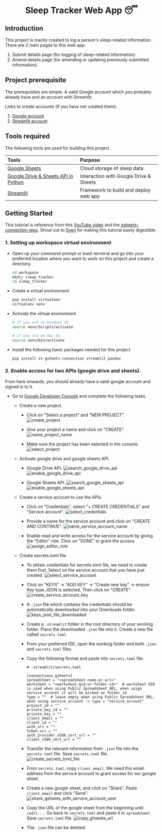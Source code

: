 <div align="center">
  <h1>Sleep Tracker Web App 😴</h1>
</div>

## Introduction

This project is mainly created to log a person's sleep-related information. There are 2 main pages to this web app:<br>
1. Submit details page (for logging of sleep-related information).
2. Amend details page (for amending or updating previously submitted information).

## Project prerequisite
The prerequisites are simple. A valid Google account which you probably already have and an account with Streamlit.

Links to create accounts (if you have not created them):
1. [Google account](https://accounts.google.com/lifecycle/steps/signup/name?continue=https://myaccount.google.com?utm_source%3Daccount-marketing-page%26utm_medium%3Dcreate-account-button&dsh=S554448893:1704008136916243&flowEntry=SignUp&flowName=GlifWebSignIn&theme=glif&TL=AHNYTIQUWJ_R0SHQjbUNoq7ExQd-oSdQ0qQ4MFZkyobs4qcq6IxRLntGEwuCyxrR)
2. [Streamlit account](https://streamlit.io/)

## Tools required

The following tools are used for building this project.

| Tools | Purpose |
| :------------ | :------------- |
| [Google Sheets](https://www.google.com/sheets/about/#overview) | Cloud storage of sleep data |
| [Google Drive & Sheets API in Python](https://console.cloud.google.com/projectselector2/apis/dashboard?supportedpurview=project) | Interaction with Google Drive & Sheets |
| [Streamlit](https://streamlit.io/) | Framework to build and deploy web app |

## Getting Started
This tutorial is reference from this [YouTube video](https://www.youtube.com/watch?v=_G5f7og_Dpo&t=249s) and the [gsheets-connection repo](https://github.com/streamlit/gsheets-connection/tree/main). Shout out to [Sven](https://github.com/Sven-Bo) for making this tutorial easily digestible.

### 1. Setting up workspace virtual environment

- Open up your command prompt or bash terminal and go into your preferred location where you want to work on this project and create a directory.
  ```bash
  cd workspace
  mkdir sleep_tracker
  cd sleep_tracker
  ```

- Create a virtual environment
  ```bash
  pip install virtualenv
  virtualenv venv
  ```

- Activate the virtual environment
  ```bash
  # if you are on Windows OS
  source venv/Scripts/activate

  # if you are on Mac OS
  source venv/bin/activate
  ```

- Install the following basic packages needed for this project
  ```bash
  pip install st-gsheets-connection streamlit pandas
  ```

### 2. Enable access for two APIs (google drive and sheets).
From here onwards, you should already have a valid google account and signed in to it.

- Go to [Google Developer Console](https://console.cloud.google.com/projectselector2/apis/dashboard?supportedpurview=project) and complete the following tasks.
  - Create a new project.<br>
    - Click on "Select a project" and "NEW PROJECT".
      ![create_project](img/1a.%20create_project.png)

    - Give your project a name and click on "CREATE".
      ![name_project_name](img/1b.%20name_project_name.png)

    - Make sure the project has been selected in the console.
      ![select_project](img/1c.%20select_project.png)

  - Activate google drive and google sheets API.
    - Google Drive API.
      ![search_google_drive_api](img/1d.%20search_google_drive_api.png)
      ![enable_google_drive_api](img/1e.%20enable_google_drive_api.png)

    - Google Sheets API.
      ![search_google_sheets_api](img/1f.%20search_google_sheets_api.png)
      ![enable_google_sheets_api](img/1g.%20enable_google_sheets_api.png)

  - Create a service account to use the APIs.
    - Click on "Credentials", select "+ CREATE CREDENTIALS" and "Service account".
      ![select_credentials](img/1h.%20select_credentials.png)

    - Provide a name for the service account and click on "CREATE AND CONTINUE".
      ![name_service_account_name](img/1i.%20name_service_account_name.png)

    - Enable read and write access for the service account by giving the "Editor" role. Click on "DONE" to grant the access.
      ![assign_editor_role](img/1j.%20assign_editor_role.png)

  - Create secrets.toml file
    - To obtain credentials for secrets.toml file, we need to create them first. Select on the service account that you have just created.
    ![select_service_account](img/1k.%20select_service_account.png)

    - Click on "KEYS" -> "ADD KEY" -> "Create new key" -> ensure Key type JSON is selected. Then click on "CREATE"
    ![create_service_account_key](img/1l.%20create_service_account_key.png)

    - A `.json` file which contains the credentials should be automatically downloaded into your Downloads folder.
    ![keys_json_file_downloaded](img/1m.%20keys_json_file_downloaded.png)

    - Create a `.streamlit` folder in the root directory of your working folder. Place the downloaded `.json` file into it. Create a new file called `secrets.toml`.
    - From your preferred IDE, open the working folder and both `.json` and `secrets.toml` files.
    - Copy the following format and paste into `secrets.toml` file.
      ```
      # .streamlit/secrets.toml

      [connections.gsheets]
      spreadsheet = "<spreadsheet-name-or-url>"
      worksheet = "<worksheet-gid-or-folder-id>"  # worksheet GID is used when using Public Spreadsheet URL, when usign service_account it will be picked as folder_id
      type = ""  # leave empty when using Public Spreadsheet URL, when using service_account -> type = "service_account"
      project_id = ""
      private_key_id = ""
      private_key = ""
      client_email = ""
      client_id = ""
      auth_uri = ""
      token_uri = ""
      auth_provider_x509_cert_url = ""
      client_x509_cert_url = ""
      ```
    - Transfer the relevant information from `.json` file into the `secrets.toml` file. Save `secrets.toml` file.
      ![create_secrets_toml_file](img/1n.%20create_secrets_toml_file.png)

    - From `secrets.toml`, copy `client_email`. We need this email address from the service account to grant access for our google sheet.
    - Create a new google sheet, and click on "Share". Paste `client_email` and click "Send".
    ![share_gsheets_with_service_account_user](img/1o.%20share_ghseets_with_service_account_user.png)

    - Copy the URL of the google sheet from the beginning until `/edit...`. Go back to `secrets.toml` and paste it in `spreadsheet`. Save `secrets.toml` file.
    ![copy_ghseets_url](img/1p.%20copy_gsheets_url.png)
    - The `.json` file can be deleted.
  
